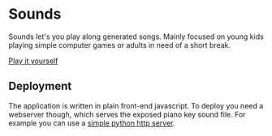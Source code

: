 Sounds
======

Sounds let's you play along generated songs. Mainly focused on young kids playing simple computer games or adults in need of a short break.

[Play it yourself](https://fabianschwarzfritz.github.io/sounds/)

Deployment
---------
The application is written in plain front-end javascript. To deploy you need a webserver though, which serves the exposed piano key sound file. For example you can use a [simple python http server](https://developer.mozilla.org/en-US/docs/Learn/Common_questions/set_up_a_local_testing_server).
